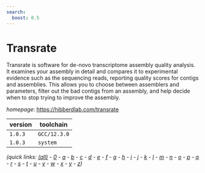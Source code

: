 ```yaml
---
search:
  boost: 0.5
---
```

# Transrate

Transrate is software for de-novo transcriptome assembly quality analysis.  It examines your assembly in detail and compares it to experimental evidence such as the sequencing reads,  reporting quality scores for contigs and assemblies. This allows you to choose between assemblers and parameters,  filter out the bad contigs from an assembly, and help decide when to stop trying to improve the assembly.

*homepage*: <https://hibberdlab.com/transrate>

version | toolchain
--------|----------
``1.0.3`` | ``GCC/12.3.0``
``1.0.3`` | ``system``


*(quick links: [(all)](../index.md) - [0](../0/index.md) - [a](../a/index.md) - [b](../b/index.md) - [c](../c/index.md) - [d](../d/index.md) - [e](../e/index.md) - [f](../f/index.md) - [g](../g/index.md) - [h](../h/index.md) - [i](../i/index.md) - [j](../j/index.md) - [k](../k/index.md) - [l](../l/index.md) - [m](../m/index.md) - [n](../n/index.md) - [o](../o/index.md) - [p](../p/index.md) - [q](../q/index.md) - [r](../r/index.md) - [s](../s/index.md) - [t](../t/index.md) - [u](../u/index.md) - [v](../v/index.md) - [w](../w/index.md) - [x](../x/index.md) - [y](../y/index.md) - [z](../z/index.md))*

